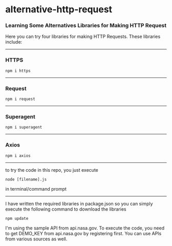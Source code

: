 # alternative-http-request
### Learning Some Alternatives Libraries for Making HTTP Request


Here you can try four libraries for making HTTP Requests. These libraries include:
***
### HTTPS

```
npm i https
```
***
### Request
```
npm i request
```
***
### Superagent
```
npm i superagent
```
***
### Axios
```
npm i axios
```
***
to try the code in this repo, you just execute

```
node [filename].js
```

in terminal/command prompt

***

I have written the required libraries in package.json so you can simply execute the following command to download the libraries

```
npm update
```

I'm using the sample API from api.nasa.gov. To execute the code, you need to get DEMO_KEY from api.nasa.gov by registering first. You can use APIs from various sources as well.
